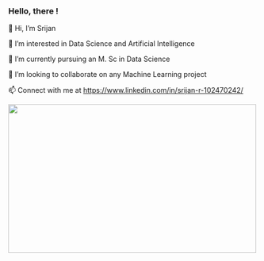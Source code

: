 ### Hello, there !

👋 Hi, I’m Srijan

👀 I’m interested in Data Science and Artificial Intelligence

🌱 I’m currently pursuing an M. Sc in Data Science

💞️ I’m looking to collaborate on any Machine Learning project

📫 Connect with me at https://www.linkedin.com/in/srijan-r-102470242/


<div align="left">
  <img src="https://media.giphy.com/media/dWesBcTLavkZuG35MI/giphy.gif" width="500" height="300"/>
</div>
